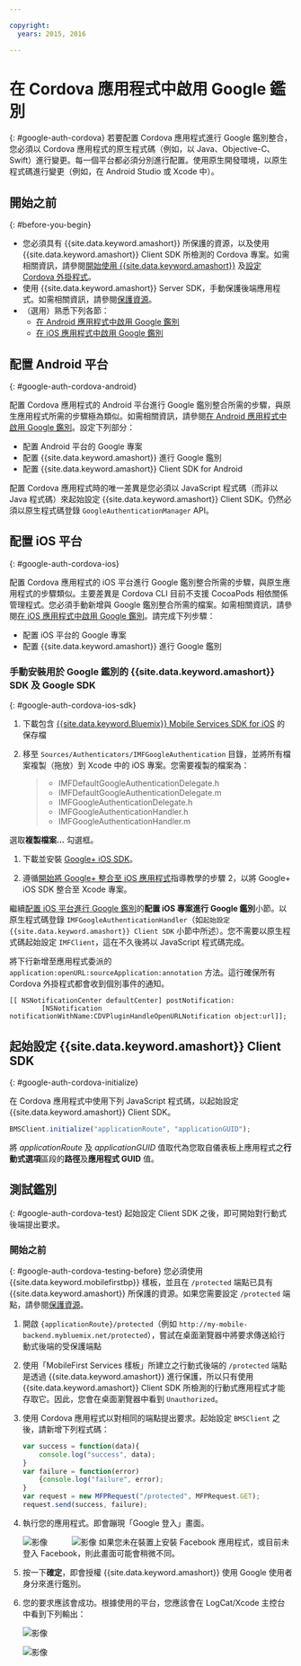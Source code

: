 ```yaml
---

copyright:
  years: 2015, 2016

---
```


# 在 Cordova 應用程式中啟用 Google 鑑別
{: #google-auth-cordova}
若要配置 Cordova 應用程式進行 Google 鑑別整合，您必須以 Cordova 應用程式的原生程式碼（例如，以 Java、Objective-C、Swift）進行變更。每一個平台都必須分別進行配置。使用原生開發環境，以原生程式碼進行變更（例如，在 Android Studio 或 Xcode 中）。

## 開始之前
{: #before-you-begin}
* 您必須具有 {{site.data.keyword.amashort}} 所保護的資源，以及使用 {{site.data.keyword.amashort}} Client SDK 所檢測的 Cordova 專案。如需相關資訊，請參閱[開始使用 {{site.data.keyword.amashort}}](https://console.{DomainName}/docs/services/mobileaccess/getting-started.html) 及[設定 Cordova 外掛程式](https://console.{DomainName}/docs/services/mobileaccess/getting-started-cordova.html)。  
* 使用 {{site.data.keyword.amashort}} Server SDK，手動保護後端應用程式。如需相關資訊，請參閱[保護資源](https://console.{DomainName}/docs/services/mobileaccess/protecting-resources.html)。
* （選用）熟悉下列各節：
   * [在 Android 應用程式中啟用 Google 鑑別](https://console.{DomainName}/docs/services/mobileaccess/google-auth-android.html)
   * [在 iOS 應用程式中啟用 Google 鑑別](https://console.{DomainName}/docs/services/mobileaccess/google-auth-ios.html)


## 配置 Android 平台
{: #google-auth-cordova-android}

配置 Cordova 應用程式的 Android 平台進行 Google 鑑別整合所需的步驟，與原生應用程式所需的步驟極為類似。如需相關資訊，請參閱[在 Android 應用程式中啟用 Google 鑑別](https://console.{DomainName}/docs/services/mobileaccess/google-auth-android.html)。設定下列部分：

* 配置 Android 平台的 Google 專案
* 配置 {{site.data.keyword.amashort}} 進行 Google 鑑別
* 配置 {{site.data.keyword.amashort}} Client SDK for Android

配置 Cordova 應用程式時的唯一差異是您必須以 JavaScript 程式碼（而非以 Java 程式碼）來起始設定 {{site.data.keyword.amashort}} Client SDK。仍然必須以原生程式碼登錄 `GoogleAuthenticationManager` API。

## 配置 iOS 平台
{: #google-auth-cordova-ios}

配置 Cordova 應用程式的 iOS 平台進行 Google 鑑別整合所需的步驟，與原生應用程式的步驟類似。主要差異是 Cordova CLI 目前不支援 CocoaPods 相依關係管理程式。您必須手動新增與 Google 鑑別整合所需的檔案。如需相關資訊，請參閱[在 iOS 應用程式中啟用 Google 鑑別](https://console.{DomainName}/docs/services/mobileaccess/google-auth-ios.html)。請完成下列步驟：

* 配置 iOS 平台的 Google 專案
* 配置 {{site.data.keyword.amashort}} 進行 Google 鑑別

### 手動安裝用於 Google 鑑別的 {{site.data.keyword.amashort}} SDK 及 Google SDK
{: #google-auth-cordova-ios-sdk}
1. 下載包含 [{{site.data.keyword.Bluemix}} Mobile Services SDK for iOS](https://hub.jazz.net/git/bluemixmobilesdk/imf-ios-sdk/archive?revstr=master) 的保存檔

1. 移至 `Sources/Authenticators/IMFGoogleAuthentication` 目錄，並將所有檔案複製（拖放）到 Xcode 中的 iOS 專案。您需要複製的檔案為：

	> * IMFDefaultGoogleAuthenticationDelegate.h
	> * IMFDefaultGoogleAuthenticationDelegate.m
	> * IMFGoogleAuthenticationDelegate.h
	> * IMFGoogleAuthenticationHandler.h
	> * IMFGoogleAuthenticationHandler.m

選取**複製檔案...** 勾選框。

1. 下載並安裝 [Google+ iOS SDK](http://goo.gl/9cTqyZ)。

1. 遵循[開始將 Google+ 整合至 iOS 應用程式](https://developers.google.com/+/mobile/ios/getting-started)指導教學的步驟 2，以將 Google+ iOS SDK 整合至 Xcode 專案。

繼續[配置 iOS 平台進行 Google 鑑別](https://console.{DomainName}/docs/services/mobileaccess/google-auth-ios.html)的**配置 iOS 專案進行 Google 鑑別**小節。以原生程式碼登錄 `IMFGoogleAuthenticationHandler`（如`起始設定 {{site.data.keyword.amashort}} Client SDK` 小節中所述）。您不需要以原生程式碼起始設定 `IMFClient`，這在不久後將以 JavaScript 程式碼完成。

將下行新增至應用程式委派的 `application:openURL:sourceApplication:annotation` 方法。這行確保所有 Cordova 外掛程式都會收到個別事件的通知。

```
[[ NSNotificationCenter defaultCenter] postNotification:
		[NSNotification notificationWithName:CDVPluginHandleOpenURLNotification object:url]];      
```

## 起始設定 {{site.data.keyword.amashort}} Client SDK
{: #google-auth-cordova-initialize}

在 Cordova 應用程式中使用下列 JavaScript 程式碼，以起始設定 {{site.data.keyword.amashort}} Client SDK。

```JavaScript
BMSClient.initialize("applicationRoute", "applicationGUID");
```

將 *applicationRoute* 及 *applicationGUID* 值取代為您取自儀表板上應用程式之**行動式選項**區段的**路徑**及**應用程式 GUID** 值。

## 測試鑑別
{: #google-auth-cordova-test}
起始設定 Client SDK 之後，即可開始對行動式後端提出要求。

### 開始之前
{: #google-auth-cordova-testing-before}
您必須使用 {{site.data.keyword.mobilefirstbp}} 樣板，並且在 `/protected` 端點已具有 {{site.data.keyword.amashort}} 所保護的資源。如果您需要設定 `/protected` 端點，請參閱[保護資源](https://console.{DomainName}/docs/services/mobileaccess/protecting-resources.html)。


1. 開啟 `{applicationRoute}/protected`（例如 `http://my-mobile-backend.mybluemix.net/protected`），嘗試在桌面瀏覽器中將要求傳送給行動式後端的受保護端點

1. 使用「MobileFirst Services 樣板」所建立之行動式後端的 `/protected` 端點是透過 {{site.data.keyword.amashort}} 進行保護，所以只有使用 {{site.data.keyword.amashort}} Client SDK 所檢測的行動式應用程式才能存取它。因此，您會在桌面瀏覽器中看到 `Unauthorized`。

1. 使用 Cordova 應用程式以對相同的端點提出要求。起始設定 `BMSClient` 之後，請新增下列程式碼：

	```JavaScript
	var success = function(data){
    	console.log("success", data);
    }
	var failure = function(error)
    	{console.log("failure", error);
    }
	var request = new MFPRequest("/protected", MFPRequest.GET);
	request.send(success, failure);
	```


1. 執行您的應用程式。即會蹦現「Google 登入」畫面。

	![影像](images/android-google-login.png) &nbsp;&nbsp;&nbsp;&nbsp;&nbsp;&nbsp;&nbsp;&nbsp;&nbsp;	![影像](images/ios-google-login.png)
	如果您未在裝置上安裝 Facebook 應用程式，或目前未登入 Facebook，則此畫面可能會稍微不同。
1. 按一下**確定**，即會授權 {{site.data.keyword.amashort}} 使用 Google 使用者身分來進行鑑別。

1. 	您的要求應該會成功。根據使用的平台，您應該會在 LogCat/Xcode 主控台中看到下列輸出：

	![影像](images/android-google-login-success.png)

	![影像](images/ios-google-login-success.png)
